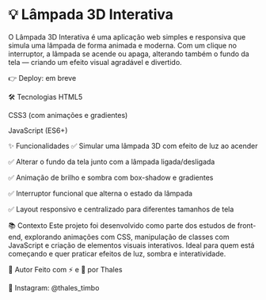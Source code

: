 # 💡 Lâmpada 3D Interativa

O Lâmpada 3D Interativa é uma aplicação web simples e responsiva que simula uma lâmpada de forma animada e moderna. Com um clique no interruptor, a lâmpada se acende ou apaga, alterando também o fundo da tela — criando um efeito visual agradável e divertido.

👉 Deploy: em breve

🛠️ Tecnologias
HTML5

CSS3 (com animações e gradientes)

JavaScript (ES6+)

✨ Funcionalidades
✅ Simular uma lâmpada 3D com efeito de luz ao acender

✅ Alterar o fundo da tela junto com a lâmpada ligada/desligada

✅ Animação de brilho e sombra com box-shadow e gradientes

✅ Interruptor funcional que alterna o estado da lâmpada

✅ Layout responsivo e centralizado para diferentes tamanhos de tela

📚 Contexto
Este projeto foi desenvolvido como parte dos estudos de front-end, explorando animações com CSS, manipulação de classes com JavaScript e criação de elementos visuais interativos. Ideal para quem está começando e quer praticar efeitos de luz, sombra e interatividade.

🎨 Autor
Feito com ⚡ e 💙 por Thales

📱 Instagram: @thales_timbo
